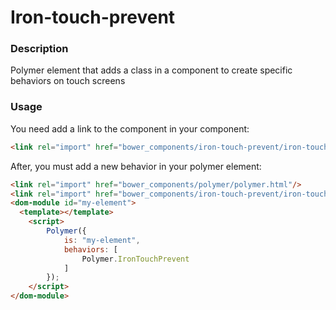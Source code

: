# Iron-touch-prevent

### Description

Polymer element that adds a class in a component to create specific behaviors on touch screens

### Usage

You need add a link to the component in your component:

```html
<link rel="import" href="bower_components/iron-touch-prevent/iron-touch-prevent.html"/>
```

After, you must add a new behavior in your polymer element:

```html
<link rel="import" href="bower_components/polymer/polymer.html"/>
<link rel="import" href="bower_components/iron-touch-prevent/iron-touch-prevent.html"/>
<dom-module id="my-element">
  <template></template>
	<script>
		Polymer({
			is: "my-element",
			behaviors: [
				Polymer.IronTouchPrevent
			]
		});
	</script>
</dom-module>
```
